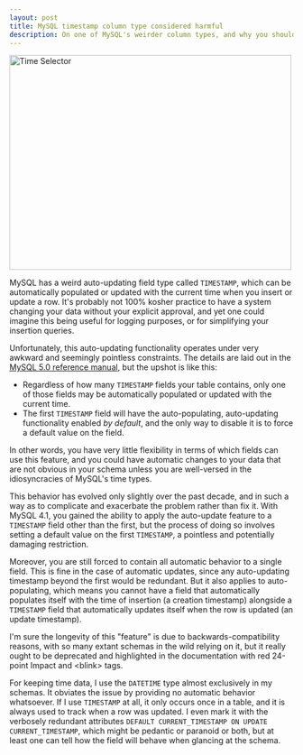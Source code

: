 ```yaml
---
layout: post
title: MySQL timestamp column type considered harmful
description: On one of MySQL's weirder column types, and why you shouldn't use it.
---
```


<a href="https://www.flickr.com/photos/telstar/433029904" title="Time Selector by Todd Lappin, on Flickr"><img src="https://farm1.staticflickr.com/174/433029904_27dd44a95a.jpg" width="500" height="381" alt="Time Selector"></a>

MySQL has a weird auto-updating field type called `TIMESTAMP`, which can be automatically populated or updated with the current time when you insert or update a row. It's probably not 100% kosher practice to have a system changing your data without your explicit approval, and yet one could imagine this being useful for logging purposes, or for simplifying your insertion queries.

Unfortunately, this auto-updating functionality operates under very awkward and seemingly pointless constraints. The details are laid out in the [MySQL 5.0 reference manual](http://dev.mysql.com/doc/refman/5.0/en/timestamp.html), but the upshot is like this:

- Regardless of how many `TIMESTAMP` fields your table contains, only one of those fields may be automatically populated or updated with the current time.
- The first `TIMESTAMP` field will have the auto-populating, auto-updating functionality enabled *by default*, and the only way to disable it is to force a default value on the field.

In other words, you have very little flexibility in terms of which fields can use this feature, and you could have automatic changes to your data that are not obvious in your schema unless you are well-versed in the idiosyncracies of MySQL's time types.

This behavior has evolved only slightly over the past decade, and in such a way as to complicate and exacerbate the problem rather than fix it. With MySQL 4.1, you gained the ability to apply the auto-update feature to a `TIMESTAMP` field other than the first, but the process of doing so involves setting a default value on the first `TIMESTAMP`, a pointless and potentially damaging restriction.

Moreover, you are still forced to contain all automatic behavior to a single field. This is fine in the case of automatic updates, since any auto-updating timestamp beyond the first would be redundant. But it also applies to auto-populating, which means you cannot have a field that automatically populates itself with the time of insertion (a creation timestamp) alongside a `TIMESTAMP` field that automatically updates itself when the row is updated (an update timestamp).

I'm sure the longevity of this "feature" is due to backwards-compatibility reasons, with so many extant schemas in the wild relying on it, but it really ought to be deprecated and highlighted in the documentation with red 24-point Impact and &lt;blink&gt; tags.

For keeping time data, I use the `DATETIME` type almost exclusively in my schemas. It obviates the issue by providing no automatic behavior whatsoever. If I use `TIMESTAMP` at all, it only occurs once in a table, and it is always used to track when a row was updated. I even mark it with the verbosely redundant attributes `DEFAULT CURRENT_TIMESTAMP ON UPDATE CURRENT_TIMESTAMP`, which might be pedantic or paranoid or both, but at least one can tell how the field will behave when glancing at the schema.
